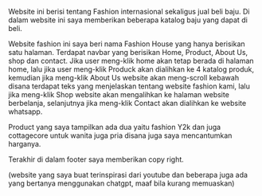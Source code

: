Website ini berisi tentang Fashion internasional sekaligus jual beli baju. Di dalam website ini saya memberikan beberapa katalog baju yang dapat di beli.

Website fashion ini saya beri nama Fashion House yang hanya berisikan satu halaman. Terdapat navbar yang berisikan Home, Product, About Us, shop dan contact. Jika user meng-klik home akan tetap berada di halaman home, lalu jika user meng-klik Produck akan dialihkan ke 4 katalog produk, kemudian jika meng-klik About Us website akan meng-scroll kebawah disana terdapat teks yang menjelaskan tentang website fashion kami, lalu jika meng-klik Shop website akan mengalihkan ke halaman website berbelanja, selanjutnya jika meng-klik Contact akan dialihkan ke website whatsapp.

Product yang saya tampilkan ada dua yaitu fashion Y2k dan juga cottagecore untuk wanita juga pria disana juga saya mencantumkan harganya.

Terakhir di dalam footer saya memberikan copy right.

(website yang saya buat terinspirasi dari youtube dan beberapa juga ada yang bertanya menggunakan chatgpt, maaf bila kurang memuaskan)